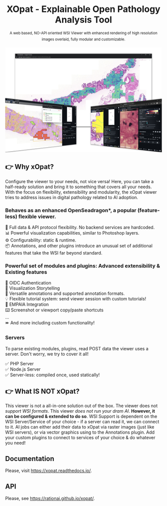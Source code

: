 
<h1 align="center">XOpat - Explainable Open Pathology Analysis Tool
</h1>
<p align="center">
  <sup>A web based, NO-API oriented WSI Viewer with enhanced rendering of high resolution images overlaid, fully modular and customizable.</sup>
</p>

![The XOpat Viewer](docs/assets/xopat-banner.png)

## :point_right: Why xOpat?

Configure the viewer to your needs, not vice versa! Here, you can take a half-ready solution
and bring it to something that covers all your needs. With the focus on flexibility, extensibility and modularity, the xOpat
viewer tries to address issues in digital pathology related to AI adoption.

### Behaves as an enhanced OpenSeadragon*, a popular (feature-less) flexible viewer.
:floppy_disk: Full data & API protocol flexibility. No backend services are hardcoded.  
:bar_chart: Powerful visualization capabilities, similar to Photoshop layers.  
:gear: Configurability: static & runtime.  
:package: Annotations, and other plugins introduce an unusual set of additional features that take the WSI far beyond standard.  

### Powerful set of modules and plugins: Advanced extensibility & Existing features
:key: OIDC Authentication  
:book: Visualization Storytelling  
:memo: Versatile annotations and supported annotation formats.  
:bulb: Flexible tutorial system: send viewer session with custom tutorials!  
:bookmark_tabs: EMPAIA Integration  
:keyboard: Screenshot or viewport copy/paste shortcuts  
...  
:fast_forward: And more including custom functionality!  

### Servers
To parse existing modules, plugins, read POST data the viewer uses a server. Don't worry,
we try to cover it all!

:white_check_mark: PHP Server  
:white_check_mark: Node.js Server  
:white_check_mark: Server-less: compiled once, used statically!  



## :point_right: What IS NOT xOpat?
This viewer is not a all-in-one solution out of the box. The viewer does not _support WSI formats_.
This viewer _does not run your dram AI_. **However, it can be configured & extended to do so**.
WSI Support is dependent on the WSI Server/Service of your choice - if a server can read it, we can connect to it.
AI jobs can either add their data to xOpat via raster images (just like WSI servers), or via vector graphics using
to the Annotations plugin. Add your custom plugins to connect to services of your choice & do whatever you need!

## Documentation
Please, visit <https://xopat.readthedocs.io/>.

## API
Please, see <https://rationai.github.io/xopat/>.